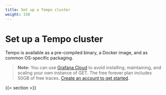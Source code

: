 ```yaml
---
title: Set up a Tempo cluster
weight: 150
---
```


# Set up a Tempo cluster

Tempo is available as a pre-compiled binary, a Docker image, and as common OS-specific packaging.

> **Note:** You can use [Grafana Cloud](https://grafana.com/products/cloud/features/#cloud-traces) to avoid installing, maintaining, and scaling your own instance of GET. The free forever plan includes 50GB of free traces. [Create an account to get started](https://grafana.com/auth/sign-up/create-user?pg=docs-enterprise-traces&plcmt=in-text).

{{< section >}}